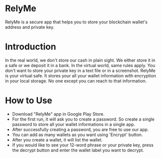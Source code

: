 # RelyMe
RelyMe is a secure app that helps you to store your blockchain wallet's address and private key.

# Introduction
In the real world, we don't store our cash in plain sight. We either store it in a safe or we deposit it in a bank. In the virtual world, same rules apply. You don't want to store your private key in a text file or in a screenshot. RelyMe is your virtual safe. It stores your all your wallet information with encryption in your local storage. No one except you can reach to that information.

# How to Use
  * Download "RelyMe" app in Google Play Store. 
  * For the first run, it will ask you to create a password. So create a single password to store all your wallet informations in a single app.
  * After successfully creating a password, you are free to use our app.
  * You can add as many wallets as you want using 'Encrypt' button.
  * After you create a wallet, it will list the wallet.
  * If you would like to see your 12-word phrase or your private key, press the decrypt button and enter the wallet label you want to decrypt.
